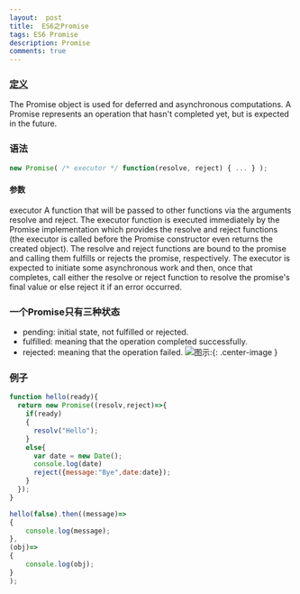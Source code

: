 ```yaml
---
layout:  post
title:  ES6之Promise
tags: ES6 Promise
description: Promise
comments: true
---
```


### [定义](https://developer.mozilla.org/en-US/docs/Web/JavaScript/Reference/Global_Objects/Promise)
The Promise object is used for deferred and asynchronous computations. A Promise represents an operation that hasn't completed yet, but is expected in the future.
### 语法

```javascript
new Promise( /* executor */ function(resolve, reject) { ... } );
```
#### 参数
executor
A function that will be passed to other functions via the arguments resolve and reject. The executor function is executed immediately by the Promise implementation which provides the resolve and reject functions (the executor is called before the Promise constructor even returns the created object). The resolve and reject functions are bound to the promise and calling them fulfills or rejects the promise, respectively. The executor is expected to initiate some asynchronous work and then, once that completes, call either the resolve or reject function to resolve the promise's final value or else reject it if an error occurred.

### 一个Promise只有三种状态 
* pending: initial state, not fulfilled or rejected.
* fulfilled: meaning that the operation completed successfully.
* rejected: meaning that the operation failed.
![图示:](https://mdn.mozillademos.org/files/8633/promises.png){: .center-image }

### 例子
``` javascript
function hello(ready){
  return new Promise((resolv,reject)=>{
    if(ready)
    {
      resolv("Hello");
    }
    else{
      var date = new Date();
      console.log(date)
      reject({message:"Bye",date:date});
    }
  });
}

hello(false).then((message)=>
{
    console.log(message);
},
(obj)=>
{
    console.log(obj);
}
);

```